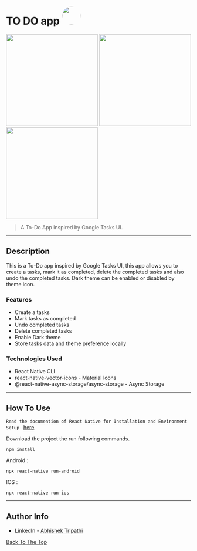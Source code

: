 # TO DO app <img src="https://user-images.githubusercontent.com/59258140/124260584-78c3e180-db4d-11eb-8fed-267c539eddae.png" width="50px" style="border-radius: 25px" >

<img src="https://user-images.githubusercontent.com/59258140/124261389-5aaab100-db4e-11eb-9ed6-b3693f817b37.jpg" width="250px">
<img src="https://user-images.githubusercontent.com/59258140/124261493-7b730680-db4e-11eb-9aaa-2c1c8b081a6c.jpg" width="250px">
<img src="https://user-images.githubusercontent.com/59258140/124261421-639b8280-db4e-11eb-95a2-ec0b83bffaed.jpg" width="250px">

> A To-Do App inspired by Google Tasks UI.

---

## Description

This is a To-Do app inspired by Google Tasks UI, this app allows you to create a tasks, mark it as completed, delete the completed tasks and also undo the completed tasks. Dark theme can be enabled or disabled by theme icon.

### Features

- Create a tasks
- Mark tasks as completed
- Undo completed tasks
- Delete completed tasks
- Enable Dark theme
- Store tasks data and theme preference locally

### Technologies Used

- React Native CLI
- react-native-vector-icons - Material Icons
- @react-native-async-storage/async-storage - Async Storage

---

## How To Use

`Read the documention of React Native for Installation and Environment Setup `
[here](https://reactnative.dev/docs/environment-setup)

Download the project the run following commands.

```
npm install
```

Android :

```
npx react-native run-android
```

IOS :

```
npx react-native run-ios
```

---

## Author Info

- LinkedIn - [Abhishek Tripathi](https://www.linkedin.com/in/abhishek-tripathi-244a8b190/)

[Back To The Top](#to-do-app)
